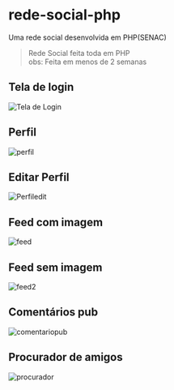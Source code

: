 # rede-social-php
Uma rede social desenvolvida em PHP(SENAC)

> Rede Social feita toda em PHP <br>
> obs: Feita em menos de 2 semanas

## Tela de login
![Tela de Login](https://user-images.githubusercontent.com/105828544/210458852-e096e90d-37cf-4ff5-8104-8422404f05eb.png)
## Perfil
![perfil](https://user-images.githubusercontent.com/105828544/210459409-fe1de250-4893-4f29-8cbf-65cdee5f717d.png)
## Editar Perfil
![Perfiledit](https://user-images.githubusercontent.com/105828544/210459411-1fce5ba5-775b-4229-81eb-c04d7d62061a.png)
## Feed com imagem
![feed](https://user-images.githubusercontent.com/105828544/210458903-df239b7a-935c-4bf6-9ed3-3711bc4d9afe.png)
## Feed sem imagem
![feed2](https://user-images.githubusercontent.com/105828544/210458923-6a72ca42-81c9-4223-9c89-eddaeb6a216f.png)
## Comentários pub
![comentariopub](https://user-images.githubusercontent.com/105828544/210459406-e34cf1e4-e699-4e25-a9e0-eb686b8bbd19.png)
## Procurador de amigos
![procurador](https://user-images.githubusercontent.com/105828544/210459413-08c67ad0-1ab2-4f77-967e-c04076db95aa.png)

